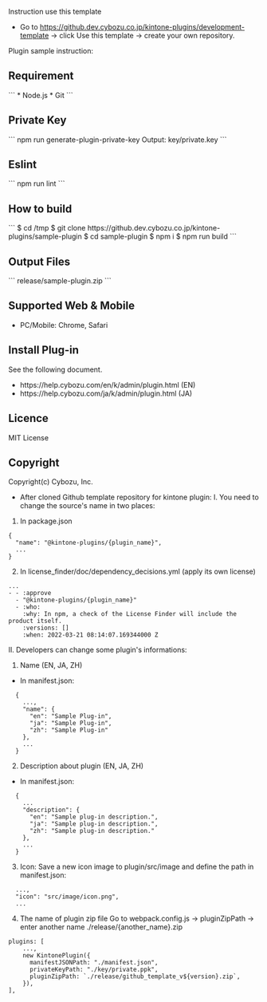 Instruction use this template
- Go to https://github.dev.cybozu.co.jp/kintone-plugins/development-template -> click Use this template -> create your own repository.

Plugin sample instruction: 

<h2>Requirement</h2>
```
* Node.js
* Git
```

<h2>Private Key</h2>
```
  npm run generate-plugin-private-key
  Output:
    key/private.key 
```

<h2>Eslint</h2>
``` npm run lint ```

<h2>How to build</h2>
```
$ cd /tmp
$ git clone https://github.dev.cybozu.co.jp/kintone-plugins/sample-plugin
$ cd sample-plugin
$ npm i
$ npm run build
```

<h2>Output Files</h2>
``` release/sample-plugin.zip ```

<h2>Supported Web & Mobile</h2>
<ul>
  <li>PC/Mobile: Chrome, Safari</li>
</ul>

<h2>Install Plug-in</h2>

See the following document.
<ul>
  <li>https://help.cybozu.com/en/k/admin/plugin.html (EN)</li>
  <li>https://help.cybozu.com/ja/k/admin/plugin.html (JA)</li>    
</ul>

<h2>Licence</h2>

MIT License

<h2>Copyright</h2>

Copyright(c) Cybozu, Inc.

- After cloned Github template repository for kintone plugin:
I. You need to change the source's name in two places:
1. In package.json
``` 
{
  "name": "@kintone-plugins/{plugin_name}",
  ...
}
```

2. In license_finder/doc/dependency_decisions.yml (apply its own license)

```
...
- - :approve
  - "@kintone-plugins/{plugin_name}"
  - :who: 
    :why: In npm, a check of the License Finder will include the product itself.
    :versions: []
    :when: 2022-03-21 08:14:07.169344000 Z
```
II. Developers can change some plugin's informations:
1. Name (EN, JA, ZH)
  - In manifest.json:
  ```
    {
      ...,
      "name": { 
        "en": "Sample Plug-in",
        "ja": "Sample Plug-in",
        "zh": "Sample Plug-in"
      },
      ...
    }
  ```
2. Description about plugin (EN, JA, ZH)
  - In manifest.json:
  ```
    {
      ...
      "description": { 
        "en": "Sample plug-in description.",
        "ja": "Sample plug-in description.",
        "zh": "Sample plug-in description."
      },
      ...
    }
  ```
3. Icon:
  Save a new icon image to plugin/src/image and define the path in manifest.json:
  ```
    ...,
    "icon": "src/image/icon.png",
    ...
  ```
4. The name of plugin zip file
  Go to webpack.config.js -> pluginZipPath -> enter another name ./release/{another_name}.zip
  ```
  plugins: [
      ...,
      new KintonePlugin({
        manifestJSONPath: "./manifest.json",
        privateKeyPath: "./key/private.ppk",
        pluginZipPath: `./release/github_template_v${version}.zip`,
      }),
  ],
  ```



